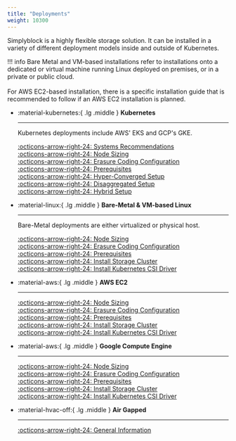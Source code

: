 ```yaml
---
title: "Deployments"
weight: 10300
---
```


Simplyblock is a highly flexible storage solution. It can be installed in a variety of different deployment models
inside and outside of Kubernetes.

!!! info
    Bare Metal and VM-based installations refer to installations onto a dedicated or virtual machine running Linux
    deployed on premises, or in a private or public cloud.<br><br>
    For AWS EC2-based installation, there is a specific installation guide that is recommended to follow if an AWS
    EC2 installation is planned.

<div class="grid cards" markdown>

-   :material-kubernetes:{ .lg .middle } __Kubernetes__

    ---

    Kubernetes deployments include AWS' EKS and GCP's GKE.

    [:octicons-arrow-right-24: Systems Recommendations](deployment-planning/recommendations.md)<br/>
    [:octicons-arrow-right-24: Node Sizing](deployment-planning/node-sizing.md)<br/>
    [:octicons-arrow-right-24: Erasure Coding Configuration](deployment-planning/erasure-coding-scheme.md)<br/>
    [:octicons-arrow-right-24: Prerequisites](kubernetes/prerequisites.md)<br/>
    [:octicons-arrow-right-24: Hyper-Converged Setup](kubernetes/install-simplyblock/hyper-converged.md)<br/>
    [:octicons-arrow-right-24: Disaggregated Setup](kubernetes/install-simplyblock/disaggregated.md)<br/>
    [:octicons-arrow-right-24: Hybrid Setup](kubernetes/install-simplyblock/hybrid.md)

-   :material-linux:{ .lg .middle } __Bare-Metal & VM-based Linux__

    ---

    Bare-Metal deployments are either virtualized or physical host.

    [:octicons-arrow-right-24: Node Sizing](deployment-planning/node-sizing.md)<br/>
    [:octicons-arrow-right-24: Erasure Coding Configuration](deployment-planning/erasure-coding-scheme.md)<br/>
    [:octicons-arrow-right-24: Prerequisites](baremetal/prerequisites.md)<br/>
    [:octicons-arrow-right-24: Install Storage Cluster](baremetal/install-simplyblock.md)<br/>
    [:octicons-arrow-right-24: Install Kubernetes CSI Driver](baremetal/install-simplyblock-csi.md)<br/>

-   :material-aws:{ .lg .middle } __AWS EC2__

    ---

    [:octicons-arrow-right-24: Node Sizing](deployment-planning/node-sizing.md)<br/>
    [:octicons-arrow-right-24: Erasure Coding Configuration](deployment-planning/erasure-coding-scheme.md)<br/>
    [:octicons-arrow-right-24: Prerequisites](aws-ec2/prerequisites.md)<br/>
    [:octicons-arrow-right-24: Install Storage Cluster](aws-ec2/install-simplyblock.md)<br/>
    [:octicons-arrow-right-24: Install Kubernetes CSI Driver](aws-ec2/install-simplyblock-csi.md)<br/>

-   :material-aws:{ .lg .middle } __Google Compute Engine__

    ---

    [:octicons-arrow-right-24: Node Sizing](deployment-planning/node-sizing.md)<br/>
    [:octicons-arrow-right-24: Erasure Coding Configuration](deployment-planning/erasure-coding-scheme.md)<br/>
    [:octicons-arrow-right-24: Prerequisites](gcp/prerequisites.md)<br/>
    [:octicons-arrow-right-24: Install Storage Cluster](gcp/install-simplyblock.md)<br/>
    [:octicons-arrow-right-24: Install Kubernetes CSI Driver](gcp/install-simplyblock-csi.md)<br/>

-   :material-hvac-off:{ .lg .middle } __Air Gapped__

    ---

    [:octicons-arrow-right-24: General Information](air-gap/index.md)
</div>
